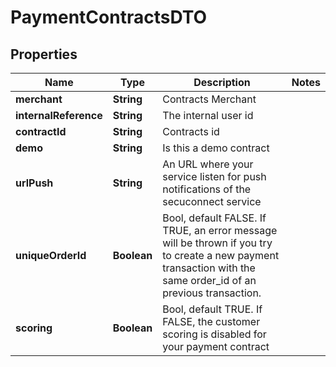 
# PaymentContractsDTO

## Properties
Name | Type | Description | Notes
------------ | ------------- | ------------- | -------------
**merchant** | **String** | Contracts Merchant | 
**internalReference** | **String** | The internal user id | 
**contractId** | **String** | Contracts id | 
**demo** | **String** | Is this a demo contract | 
**urlPush** | **String** | An URL where your service listen for push notifications of the secuconnect service | 
**uniqueOrderId** | **Boolean** | Bool, default FALSE. If TRUE, an error message will be thrown if you try to create a new payment transaction with the same order_id of an previous transaction. | 
**scoring** | **Boolean** | Bool, default TRUE. If FALSE, the customer scoring is disabled for your payment contract | 



